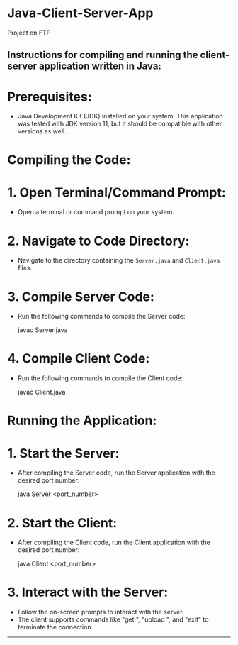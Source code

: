 # Java-Client-Server-App
Project on FTP

Instructions for compiling and running the client-server application written in Java:
---

# Prerequisites:
- Java Development Kit (JDK) installed on your system. This application was tested with JDK version 11, but it should be compatible with other versions as well.

# Compiling the Code:

# 1. Open Terminal/Command Prompt:
   - Open a terminal or command prompt on your system.

# 2. **Navigate to Code Directory:**
   - Navigate to the directory containing the `Server.java` and `Client.java` files.

# 3. **Compile Server Code:**
   - Run the following commands to compile the Server code:
     
     javac Server.java
     

# 4. **Compile Client Code:**
   - Run the following commands to compile the Client code:
     
     javac Client.java
     

# **Running the Application:**

# 1. **Start the Server:**
   - After compiling the Server code, run the Server application with the desired port number:
     
     java Server <port_number>
     

# 2. **Start the Client:**
   - After compiling the Client code, run the Client application with the desired port number:
     
     java Client <port_number>
     

# 3. **Interact with the Server:**
   - Follow the on-screen prompts to interact with the server.
   - The client supports commands like "get <filename>", "upload <filename>", and "exit" to terminate the connection.

---
